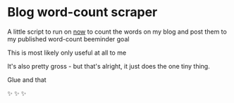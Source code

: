 # Blog word-count scraper

A little script to run on [now](https://zeit.co/now) to count the words on my blog and post them to my published
word-count beeminder goal

This is most likely only useful at all to me

It's also pretty gross - but that's alright, it just does the one tiny thing.

Glue and that

:sparkles: :sparkles: :sparkles:
